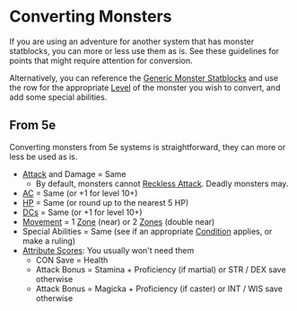 # Converting Monsters

If you are using an adventure for another system that has monster statblocks, you can more or less use them as is. See these guidelines for points that might require attention for conversion.

Alternatively, you can reference the [Generic Monster Statblocks](Generic%20Monster%20Statblocks.md) and use the row for the appropriate [Level](../../Player%20Characters/Progression/Level.md) of the monster you wish to convert, and add some special abilities.

## From 5e

Converting monsters from 5e systems is straightforward, they can more or less be used as is.

- [Attack](../../Game%20Procedures/Combat/Attack.md) and Damage = Same
	- By default, monsters cannot [Reckless Attack](../../Game%20Procedures/Combat/Melee%20Attack.md#Reckless%20Attack). Deadly monsters may.
- [AC](../../Player%20Characters/Derived%20Statistics/Armor%20Class.md) = Same (or +1 for level 10+)
- [HP](../../Player%20Characters/Point%20Pools/Health%20Points.md) = Same (or round up to the nearest 5 HP)
- [DCs](../../Game%20Procedures/Core%20Procedures/DC.md) = Same (or +1 for level 10+)
- [Movement](../../Game%20Procedures/Combat/Movement.md) = 1 [Zone](../../Game%20Procedures/Core%20Procedures/Zone.md) (near) or 2 [Zones](../../Game%20Procedures/Core%20Procedures/Zone.md) (double near)
- Special Abilities = Same (see if an appropriate [Condition](../../Game%20Procedures/Conditions/{Conditions}.md) applies, or make a ruling)
- [Attribute Scores](../../Player%20Characters/Attributes/Attribute%20Scores.md): You usually won't need them
	- CON Save = Health
	- Attack Bonus = Stamina + Proficiency (if martial) or STR / DEX save otherwise
	- Attack Bonus = Magicka + Proficiency (if caster) or INT / WIS save otherwise
